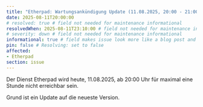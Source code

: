 ```yaml
---
title: "Etherpad: Wartungsankündigung Update (11.08.2025, 20:00 - 21:00 Uhr)"
date: 2025-08-11T20:00:00
# resolved: true # field not needed for maintenance informational
resolvedWhen: 2025-08-11T23:10:00 # field not needed for maintenance informational
# severity: down # field not needed for maintenance informational
informational: true # field makes issue look more like a blog post and removes any references to downtime length
pin: false # Resolving: set to false
affected:
- Etherpad
section: issue
---
```


Der Dienst Etherpad wird heute, 11.08.2025, ab 20:00 Uhr für maximal eine Stunde nicht erreichbar sein. 

Grund ist ein Update auf die neueste Version.
